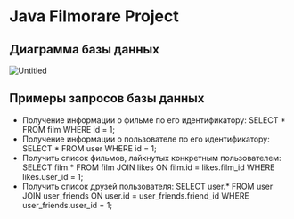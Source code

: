  # Java Filmorare Project
 ## Диаграмма базы данных
![Untitled](https://github.com/ionow-arteom/java-filmorate/assets/119430057/3fd89621-c332-4c6b-b008-f68963a30260)
## Примеры запросов базы данных
- Получение информации о фильме по его идентификатору: SELECT * FROM film WHERE id = 1;
- Получение информации о пользователе по его идентификатору: SELECT * FROM user WHERE id = 1;
- Получить список фильмов, лайкнутых конкретным пользователем: SELECT film.* FROM film JOIN likes ON film.id = likes.film_id WHERE likes.user_id = 1;
- Получить список друзей пользователя: SELECT user.* FROM user JOIN user_friends ON user.id = user_friends.friend_id WHERE user_friends.user_id = 1;

